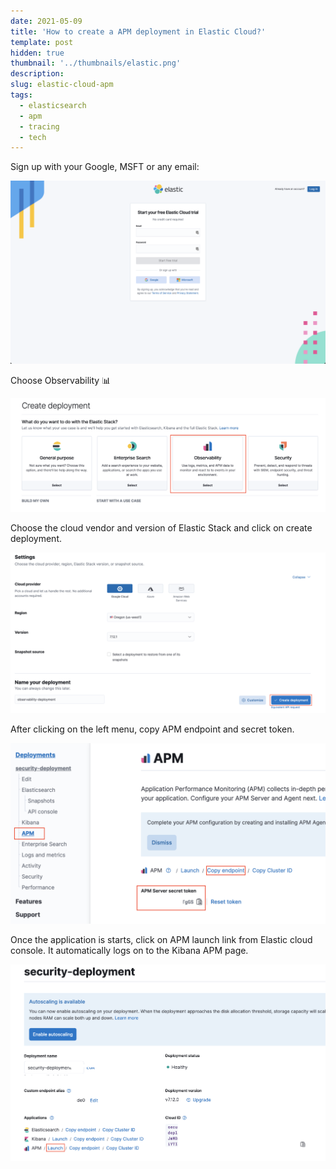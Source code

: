 ```yaml
---
date: 2021-05-09
title: 'How to create a APM deployment in Elastic Cloud?'
template: post
hidden: true
thumbnail: '../thumbnails/elastic.png'
description: 
slug: elastic-cloud-apm
tags:
  - elasticsearch
  - apm
  - tracing
  - tech
---
```


Sign up with your Google, MSFT or any email: 

![Elastic Login Page](../images/post-images/elastic-ilm-test/ess-login-page.png)

Choose Observability 📊

![Elastic Observability](../images/post-images/elastic-ilm-test/ess-observability.png)

Choose the cloud vendor and version of Elastic Stack and click on create deployment. 

![ESS Cloud Console](../images/post-images/elastic-apm-gs/ess-cloud-console.png)

After clicking on the left menu, copy APM endpoint and secret token. 

![ESS APM Page](../images/post-images/elastic-apm-gs/ess-apm-page.png)

Once the application is starts, click on APM launch link from Elastic cloud console. It automatically logs on to the Kibana APM page. 

![ESS APM Launch](../images/post-images/elastic-apm-gs/ess-apm-launch.png)